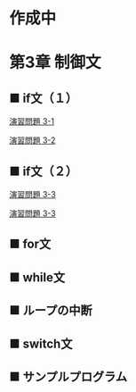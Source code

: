 # 作成中
# 第3章 制御文

## ■ if文（１）

[演習問題 3-1](3-01.md)

[演習問題 3-2](3-02.md)

## ■ if文（２）

[演習問題 3-3](3-03.md)

[演習問題 3-3](3-04.md)

## ■ for文


## ■ while文


## ■ ループの中断


## ■ switch文


## ■ サンプルプログラム



